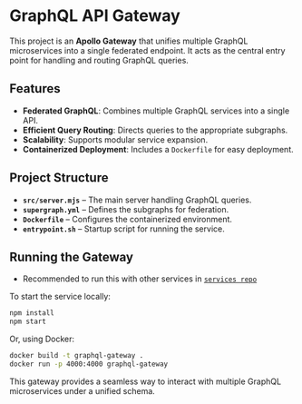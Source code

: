 # GraphQL API Gateway

This project is an **Apollo Gateway** that unifies multiple GraphQL
microservices into a single federated endpoint. It acts as the central
entry point for handling and routing GraphQL queries.

## Features

-   **Federated GraphQL**: Combines multiple GraphQL services into a
    single API.
-   **Efficient Query Routing**: Directs queries to the appropriate
    subgraphs.
-   **Scalability**: Supports modular service expansion.
-   **Containerized Deployment**: Includes a `Dockerfile` for easy
    deployment.

## Project Structure

-   **`src/server.mjs`** – The main server handling GraphQL queries.
-   **`supergraph.yml`** – Defines the subgraphs for federation.
-   **`Dockerfile`** – Configures the containerized environment.
-   **`entrypoint.sh`** – Startup script for running the service.

## Running the Gateway

- Recommended to run this with other services in [`services repo`](https://github.com/clubs-council-iiith/gateway)

To start the service locally:

``` sh
npm install
npm start
```

Or, using Docker:

``` sh
docker build -t graphql-gateway .
docker run -p 4000:4000 graphql-gateway
```

This gateway provides a seamless way to interact with multiple GraphQL
microservices under a unified schema.
